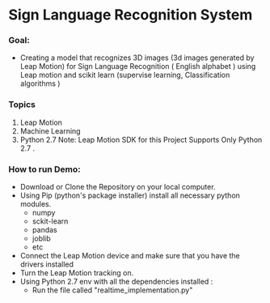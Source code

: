 # Sign Language Recognition System 
### Goal:
  - Creating a model that recognizes 3D images (3d images generated by Leap Motion) for Sign Language Recognition ( English alphabet )  using Leap motion and scikit learn (supervise learning, Classification algorithms  ) 


### Topics 
  1. Leap Motion 
  2. Machine Learning 
  3. Python 2.7 
 Note: Leap Motion SDK for this Project Supports Only Python 2.7 . 
### How to run Demo: 
 - Download or Clone the Repository on your local computer. 
 - Using Pip (python's package installer) install all  necessary python modules.
      - numpy
      - sckit-learn
      - pandas
      - joblib
      - etc 
 - Connect the Leap Motion device and make sure that you have the drivers installed
 - Turn the Leap Motion tracking on. 
 - Using Python 2.7 env with all the dependencies installed : 
      - Run the file called "realtime_implementation.py"
      
  
  
 
